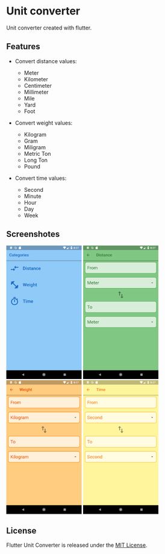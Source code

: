 # Unit converter

Unit converter created with flutter.

## Features

* Convert distance values:
  * Meter
  * Kilometer
  * Centimeter
  * Millimeter
  * Mile
  * Yard
  * Foot

* Convert weight values:
  * Kilogram
  * Gram
  * Miligram
  * Metric Ton
  * Long Ton
  * Pound

* Convert time values:
  * Second
  * Minute
  * Hour
  * Day
  * Week

## Screenshotes

<img src="https://github.com/ezhivitsa/flutter_unit_converter/blob/master/assets/1.png" width="200px" alt="Categories screen" />

<img src="https://github.com/ezhivitsa/flutter_unit_converter/blob/master/assets/2.png" width="200px" alt="Distance converter" />

<img src="https://github.com/ezhivitsa/flutter_unit_converter/blob/master/assets/3.png" width="200px" alt="Weight converter" />

<img src="https://github.com/ezhivitsa/flutter_unit_converter/blob/master/assets/4.png" width="200px" alt="Time converter" />

## License

Flutter Unit Converter is released under the [MIT License](LICENSE).
